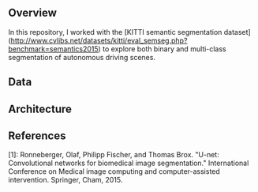 ## Overview
In this repository, I worked with the [KITTI semantic segmentation dataset] (http://www.cvlibs.net/datasets/kitti/eval_semseg.php?benchmark=semantics2015) to explore both binary and multi-class segmentation of autonomous driving scenes.

## Data

## Architecture

## References

[1]: Ronneberger, Olaf, Philipp Fischer, and Thomas Brox. "U-net: Convolutional networks for biomedical image segmentation." International Conference on Medical image computing and computer-assisted intervention. Springer, Cham, 2015.
